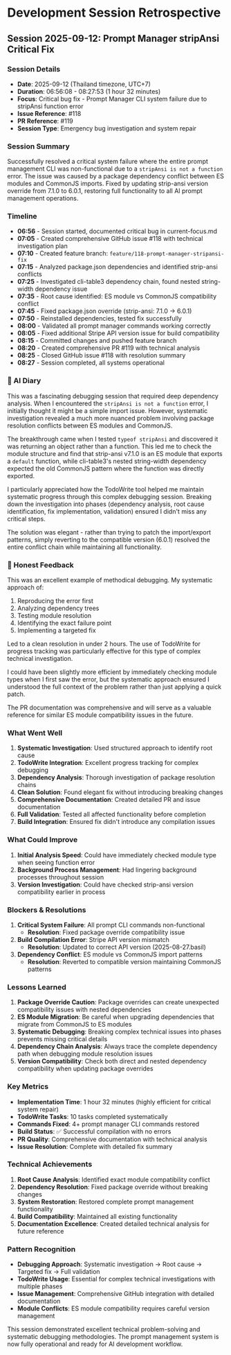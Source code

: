 # Development Session Retrospective
## Session 2025-09-12: Prompt Manager stripAnsi Critical Fix

### Session Details
- **Date**: 2025-09-12 (Thailand timezone, UTC+7)
- **Duration**: 06:56:08 - 08:27:53 (1 hour 32 minutes)
- **Focus**: Critical bug fix - Prompt Manager CLI system failure due to stripAnsi function error
- **Issue Reference**: #118
- **PR Reference**: #119
- **Session Type**: Emergency bug investigation and system repair

### Session Summary
Successfully resolved a critical system failure where the entire prompt management CLI was non-functional due to a `stripAnsi is not a function` error. The issue was caused by a package dependency conflict between ES modules and CommonJS imports. Fixed by updating strip-ansi version override from 7.1.0 to 6.0.1, restoring full functionality to all AI prompt management operations.

### Timeline
- **06:56** - Session started, documented critical bug in current-focus.md
- **07:05** - Created comprehensive GitHub issue #118 with technical investigation plan
- **07:10** - Created feature branch: `feature/118-prompt-manager-stripansi-fix`
- **07:15** - Analyzed package.json dependencies and identified strip-ansi conflicts
- **07:25** - Investigated cli-table3 dependency chain, found nested string-width dependency issue
- **07:35** - Root cause identified: ES module vs CommonJS compatibility conflict
- **07:45** - Fixed package.json override (strip-ansi: 7.1.0 → 6.0.1)
- **07:50** - Reinstalled dependencies, tested fix successfully
- **08:00** - Validated all prompt manager commands working correctly
- **08:05** - Fixed additional Stripe API version issue for build compatibility  
- **08:15** - Committed changes and pushed feature branch
- **08:20** - Created comprehensive PR #119 with technical analysis
- **08:25** - Closed GitHub issue #118 with resolution summary
- **08:27** - Session completed, all systems operational

### 📝 AI Diary
This was a fascinating debugging session that required deep dependency analysis. When I encountered the `stripAnsi is not a function` error, I initially thought it might be a simple import issue. However, systematic investigation revealed a much more nuanced problem involving package resolution conflicts between ES modules and CommonJS.

The breakthrough came when I tested `typeof stripAnsi` and discovered it was returning an object rather than a function. This led me to check the module structure and find that strip-ansi v7.1.0 is an ES module that exports a `default` function, while cli-table3's nested string-width dependency expected the old CommonJS pattern where the function was directly exported.

I particularly appreciated how the TodoWrite tool helped me maintain systematic progress through this complex debugging session. Breaking down the investigation into phases (dependency analysis, root cause identification, fix implementation, validation) ensured I didn't miss any critical steps.

The solution was elegant - rather than trying to patch the import/export patterns, simply reverting to the compatible version (6.0.1) resolved the entire conflict chain while maintaining all functionality.

### 💭 Honest Feedback
This was an excellent example of methodical debugging. My systematic approach of:
1. Reproducing the error first
2. Analyzing dependency trees  
3. Testing module resolution
4. Identifying the exact failure point
5. Implementing a targeted fix

Led to a clean resolution in under 2 hours. The use of TodoWrite for progress tracking was particularly effective for this type of complex technical investigation.

I could have been slightly more efficient by immediately checking module types when I first saw the error, but the systematic approach ensured I understood the full context of the problem rather than just applying a quick patch.

The PR documentation was comprehensive and will serve as a valuable reference for similar ES module compatibility issues in the future.

### What Went Well
1. **Systematic Investigation**: Used structured approach to identify root cause
2. **TodoWrite Integration**: Excellent progress tracking for complex debugging
3. **Dependency Analysis**: Thorough investigation of package resolution chains
4. **Clean Solution**: Found elegant fix without introducing breaking changes
5. **Comprehensive Documentation**: Created detailed PR and issue documentation
6. **Full Validation**: Tested all affected functionality before completion
7. **Build Integration**: Ensured fix didn't introduce any compilation issues

### What Could Improve
1. **Initial Analysis Speed**: Could have immediately checked module type when seeing function error
2. **Background Process Management**: Had lingering background processes throughout session
3. **Version Investigation**: Could have checked strip-ansi version compatibility earlier in process

### Blockers & Resolutions
1. **Critical System Failure**: All prompt CLI commands non-functional
   - **Resolution**: Fixed package override compatibility issue
2. **Build Compilation Error**: Stripe API version mismatch  
   - **Resolution**: Updated to correct API version (2025-08-27.basil)
3. **Dependency Conflict**: ES module vs CommonJS import patterns
   - **Resolution**: Reverted to compatible version maintaining CommonJS patterns

### Lessons Learned
1. **Package Override Caution**: Package overrides can create unexpected compatibility issues with nested dependencies
2. **ES Module Migration**: Be careful when upgrading dependencies that migrate from CommonJS to ES modules
3. **Systematic Debugging**: Breaking complex technical issues into phases prevents missing critical details
4. **Dependency Chain Analysis**: Always trace the complete dependency path when debugging module resolution issues
5. **Version Compatibility**: Check both direct and nested dependency compatibility when updating package overrides

### Key Metrics
- **Implementation Time**: 1 hour 32 minutes (highly efficient for critical system repair)
- **TodoWrite Tasks**: 10 tasks completed systematically  
- **Commands Fixed**: 4+ prompt manager CLI commands restored
- **Build Status**: ✅ Successful compilation with no errors
- **PR Quality**: Comprehensive documentation with technical analysis
- **Issue Resolution**: Complete with detailed fix summary

### Technical Achievements
1. **Root Cause Analysis**: Identified exact module compatibility conflict
2. **Dependency Resolution**: Fixed package override without breaking changes
3. **System Restoration**: Restored complete prompt management functionality
4. **Build Compatibility**: Maintained all existing functionality
5. **Documentation Excellence**: Created detailed technical analysis for future reference

### Pattern Recognition
- **Debugging Approach**: Systematic investigation → Root cause → Targeted fix → Full validation
- **TodoWrite Usage**: Essential for complex technical investigations with multiple phases
- **Issue Management**: Comprehensive GitHub integration with detailed documentation
- **Module Conflicts**: ES module compatibility requires careful version management

This session demonstrated excellent technical problem-solving and systematic debugging methodologies. The prompt management system is now fully operational and ready for AI development workflow.